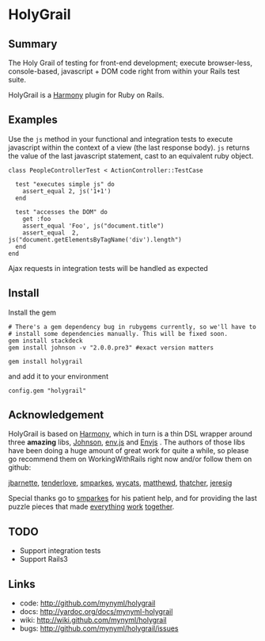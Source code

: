 HolyGrail
=========

Summary
-------

The Holy Grail of testing for front-end development; execute browser-less,
console-based, javascript + DOM code right from within your Rails test suite.

HolyGrail is a [Harmony][20] plugin for Ruby on Rails.

Examples
--------

Use the `js` method in your functional and integration tests to execute
javascript within the context of a view (the last response body). `js` returns
the value of the last javascript statement, cast to an equivalent ruby object.

    class PeopleControllerTest < ActionController::TestCase

      test "executes simple js" do
        assert_equal 2, js('1+1')
      end

      test "accesses the DOM" do
        get :foo
        assert_equal 'Foo', js("document.title")
        assert_equal  2,    js("document.getElementsByTagName('div').length")
      end
    end

Ajax requests in integration tests will be handled as expected

Install
-------

Install the gem

    # There's a gem dependency bug in rubygems currently, so we'll have to
    # install some dependencies manually. This will be fixed soon.
    gem install stackdeck
    gem install johnson -v "2.0.0.pre3" #exact version matters

    gem install holygrail

and add it to your environment

    config.gem "holygrail"

Acknowledgement
---------------

HolyGrail is based on [Harmony][20], which in turn is a thin DSL wrapper around
three **amazing** libs, [Johnson][1], [env.js][30] and [Envjs][2] . The authors
of those libs have been doing a huge amount of great work for quite a while, so
please go recommend them on WorkingWithRails right now and/or follow them on
github:

  [jbarnette][3], [tenderlove][4], [smparkes][5], [wycats][6], [matthewd][7], [thatcher][8], [jeresig][9]

Special thanks go to [smparkes][10] for his patient help, and for providing the
last puzzle pieces that made [everything][12] [work][11] [together][13].

TODO
----
* Support integration tests
* Support Rails3

Links
-----
* code: <http://github.com/mynyml/holygrail>
* docs: <http://yardoc.org/docs/mynyml-holygrail>
* wiki: <http://wiki.github.com/mynyml/holygrail>
* bugs: <http://github.com/mynyml/holygrail/issues>



[1]:  http://github.com/jbarnette/johnson/
[2]:  http://env-js.appspot.com/
[3]:  http://www.workingwithrails.com/person/10668-john-barnette
[4]:  http://github.com/tenderlove/
[5]:  http://www.workingwithrails.com/person/11739-steven-parkes
[6]:  http://www.workingwithrails.com/person/1805-yehuda-katz
[7]:  http://www.workingwithrails.com/person/6221-matthew-draper
[8]:  http://github.com/thatcher/
[9]:  http://ejohn.org/
[10]: http://github.com/smparkes/
[11]: http://github.com/smparkes/env-js/commit/49abe259813a505b0761e6d31dde671344b5bc87#L0R279
[12]: http://groups.google.com/group/envjs/msg/4ac719f7db7912f5
[13]: http://gemcutter.org/gems/envjs
[20]: http://github.com/mynyml/harmony
[30]: http://github.com/thatcher/env-js
